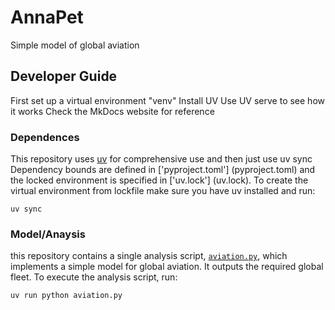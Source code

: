 # AnnaPet
Simple model of global aviation

## Developer Guide
First set up a virtual environment "venv"
Install UV
Use UV serve to see how it works
Check the MkDocs website for reference 


### Dependences

This repository uses [uv](https://docs.astral.sh/uv) for comprehensive use and then just use uv sync
Dependency bounds are defined in ['pyproject.toml'] (pyproject.toml) and the locked environment is specified in ['uv.lock'] (uv.lock).
To create the virtual environment from lockfile make sure you have uv installed and run:

```
uv sync
```
### Model/Anaysis
this repository contains a single analysis script, [`aviation.py`](aviation.py), which implements a simple model for global aviation.
It outputs the required global fleet.
To execute the analysis script, run:

```
uv run python aviation.py
```